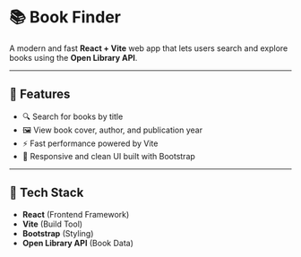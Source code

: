 # 📚 Book Finder

A modern and fast **React + Vite** web app that lets users search and explore books using the **Open Library API**.

---

## 🚀 Features
- 🔍 Search for books by title
- 🖼️ View book cover, author, and publication year
- ⚡ Fast performance powered by Vite
- 💎 Responsive and clean UI built with Bootstrap

---

## 🧰 Tech Stack
- **React** (Frontend Framework)
- **Vite** (Build Tool)
- **Bootstrap** (Styling)
- **Open Library API** (Book Data)
